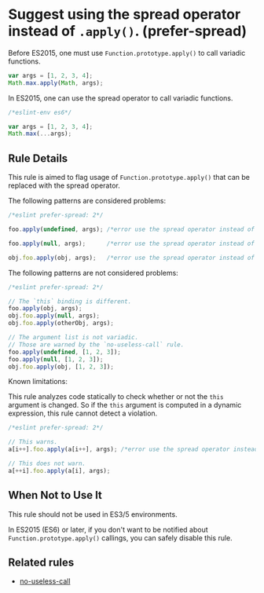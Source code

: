 # Suggest using the spread operator instead of `.apply()`. (prefer-spread)

Before ES2015, one must use `Function.prototype.apply()` to call variadic functions.

```js
var args = [1, 2, 3, 4];
Math.max.apply(Math, args);
```

In ES2015, one can use the spread operator to call variadic functions.

```js
/*eslint-env es6*/

var args = [1, 2, 3, 4];
Math.max(...args);
```

## Rule Details

This rule is aimed to flag usage of `Function.prototype.apply()` that can be replaced with the spread operator.

The following patterns are considered problems:

```js
/*eslint prefer-spread: 2*/

foo.apply(undefined, args); /*error use the spread operator instead of the ".apply()".*/

foo.apply(null, args);      /*error use the spread operator instead of the ".apply()".*/

obj.foo.apply(obj, args);   /*error use the spread operator instead of the ".apply()".*/
```

The following patterns are not considered problems:

```js
/*eslint prefer-spread: 2*/

// The `this` binding is different.
foo.apply(obj, args);
obj.foo.apply(null, args);
obj.foo.apply(otherObj, args);

// The argument list is not variadic.
// Those are warned by the `no-useless-call` rule.
foo.apply(undefined, [1, 2, 3]);
foo.apply(null, [1, 2, 3]);
obj.foo.apply(obj, [1, 2, 3]);
```

Known limitations:

This rule analyzes code statically to check whether or not the `this` argument is changed.
So if the `this` argument is computed in a dynamic expression, this rule cannot detect a violation.

```js
/*eslint prefer-spread: 2*/

// This warns.
a[i++].foo.apply(a[i++], args); /*error use the spread operator instead of the ".apply()".*/

// This does not warn.
a[++i].foo.apply(a[i], args);
```

## When Not to Use It

This rule should not be used in ES3/5 environments.

In ES2015 (ES6) or later, if you don't want to be notified about `Function.prototype.apply()` callings, you can safely disable this rule.

## Related rules

* [no-useless-call](no-useless-call.md)
